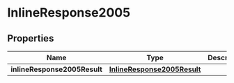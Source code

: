 # InlineResponse2005

## Properties
Name | Type | Description | Notes
------------ | ------------- | ------------- | -------------
**inlineResponse2005Result** | [**InlineResponse2005Result**](InlineResponse2005Result.md) |  |  [optional]
